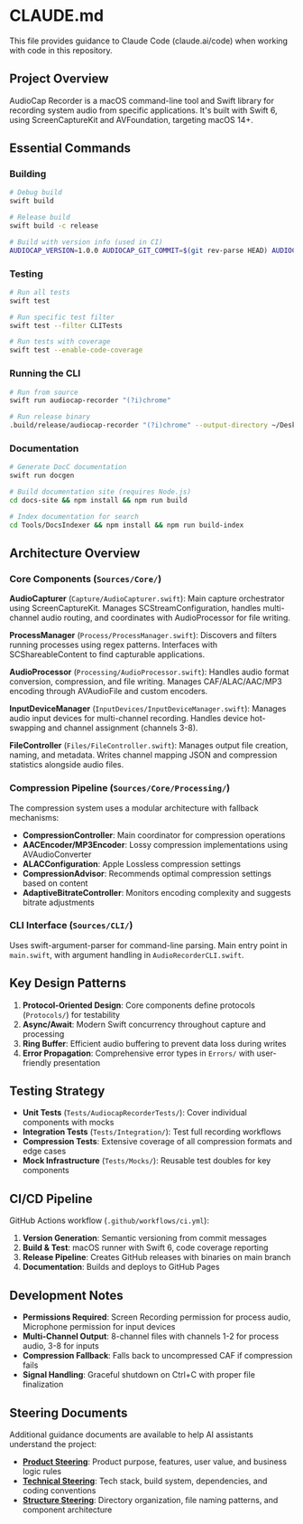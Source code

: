 # CLAUDE.md

This file provides guidance to Claude Code (claude.ai/code) when working with code in this repository.

## Project Overview

AudioCap Recorder is a macOS command-line tool and Swift library for recording system audio from specific applications. It's built with Swift 6, using ScreenCaptureKit and AVFoundation, targeting macOS 14+.

## Essential Commands

### Building
```bash
# Debug build
swift build

# Release build  
swift build -c release

# Build with version info (used in CI)
AUDIOCAP_VERSION=1.0.0 AUDIOCAP_GIT_COMMIT=$(git rev-parse HEAD) AUDIOCAP_BUILD_DATE=$(date -u +"%Y-%m-%dT%H:%M:%SZ") swift build
```

### Testing
```bash
# Run all tests
swift test

# Run specific test filter
swift test --filter CLITests

# Run tests with coverage
swift test --enable-code-coverage
```

### Running the CLI
```bash
# Run from source
swift run audiocap-recorder "(?i)chrome"

# Run release binary
.build/release/audiocap-recorder "(?i)chrome" --output-directory ~/Desktop/captures --verbose
```

### Documentation
```bash
# Generate DocC documentation
swift run docgen

# Build documentation site (requires Node.js)
cd docs-site && npm install && npm run build

# Index documentation for search
cd Tools/DocsIndexer && npm install && npm run build-index
```

## Architecture Overview

### Core Components (`Sources/Core/`)

**AudioCapturer** (`Capture/AudioCapturer.swift`): Main capture orchestrator using ScreenCaptureKit. Manages SCStreamConfiguration, handles multi-channel audio routing, and coordinates with AudioProcessor for file writing.

**ProcessManager** (`Process/ProcessManager.swift`): Discovers and filters running processes using regex patterns. Interfaces with SCShareableContent to find capturable applications.

**AudioProcessor** (`Processing/AudioProcessor.swift`): Handles audio format conversion, compression, and file writing. Manages CAF/ALAC/AAC/MP3 encoding through AVAudioFile and custom encoders.

**InputDeviceManager** (`InputDevices/InputDeviceManager.swift`): Manages audio input devices for multi-channel recording. Handles device hot-swapping and channel assignment (channels 3-8).

**FileController** (`Files/FileController.swift`): Manages output file creation, naming, and metadata. Writes channel mapping JSON and compression statistics alongside audio files.

### Compression Pipeline (`Sources/Core/Processing/`)

The compression system uses a modular architecture with fallback mechanisms:
- **CompressionController**: Main coordinator for compression operations
- **AACEncoder/MP3Encoder**: Lossy compression implementations using AVAudioConverter
- **ALACConfiguration**: Apple Lossless compression settings
- **CompressionAdvisor**: Recommends optimal compression settings based on content
- **AdaptiveBitrateController**: Monitors encoding complexity and suggests bitrate adjustments

### CLI Interface (`Sources/CLI/`)

Uses swift-argument-parser for command-line parsing. Main entry point in `main.swift`, with argument handling in `AudioRecorderCLI.swift`.

## Key Design Patterns

1. **Protocol-Oriented Design**: Core components define protocols (`Protocols/`) for testability
2. **Async/Await**: Modern Swift concurrency throughout capture and processing
3. **Ring Buffer**: Efficient audio buffering to prevent data loss during writes
4. **Error Propagation**: Comprehensive error types in `Errors/` with user-friendly presentation

## Testing Strategy

- **Unit Tests** (`Tests/AudiocapRecorderTests/`): Cover individual components with mocks
- **Integration Tests** (`Tests/Integration/`): Test full recording workflows
- **Compression Tests**: Extensive coverage of all compression formats and edge cases
- **Mock Infrastructure** (`Tests/Mocks/`): Reusable test doubles for key components

## CI/CD Pipeline

GitHub Actions workflow (`.github/workflows/ci.yml`):
1. **Version Generation**: Semantic versioning from commit messages
2. **Build & Test**: macOS runner with Swift 6, code coverage reporting
3. **Release Pipeline**: Creates GitHub releases with binaries on main branch
4. **Documentation**: Builds and deploys to GitHub Pages

## Development Notes

- **Permissions Required**: Screen Recording permission for process audio, Microphone permission for input devices
- **Multi-Channel Output**: 8-channel files with channels 1-2 for process audio, 3-8 for inputs
- **Compression Fallback**: Falls back to uncompressed CAF if compression fails
- **Signal Handling**: Graceful shutdown on Ctrl+C with proper file finalization

## Steering Documents

Additional guidance documents are available to help AI assistants understand the project:

- **[Product Steering](.claude/steering/product.md)**: Product purpose, features, user value, and business logic rules
- **[Technical Steering](.claude/steering/tech.md)**: Tech stack, build system, dependencies, and coding conventions
- **[Structure Steering](.claude/steering/structure.md)**: Directory organization, file naming patterns, and component architecture